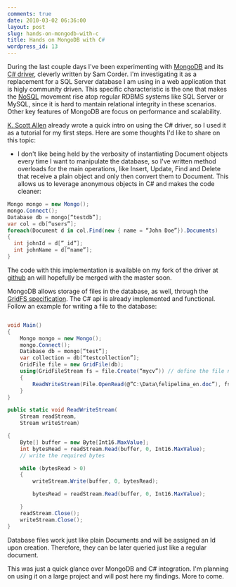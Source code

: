 ```yaml
---
comments: true
date: 2010-03-02 06:36:00
layout: post
slug: hands-on-mongodb-with-c
title: Hands on MongoDB with C#
wordpress_id: 13
---
```


During the last couple days I've been experimenting with [MongoDB](/admin/Pages/www.mongodb.com) and its [C# driver](http://github.com/samus/mongodb-csharp), cleverly written by Sam Corder. I'm investigating it as a replacement for a SQL Server database I am using in a web application that is higly community driven. This specific characteristic is the one that makes the [NoSQL](http://en.wikipedia.org/wiki/NoSQL) movement rise atop regular RDBMS systems like SQL Server or MySQL, since it is hard to mantain relational integrity in these scenarios. Other key features of MongoDB are focus on performance and scalability.

[K. Scott Allen](http://odetocode.com/Blogs/scott/archive/2009/10/13/experimenting-with-mongodb-from-c.aspx) already wrote a quick intro on using the C# driver, so I used it as a tutorial for my first steps. Here are some thoughts I'd like to share on this topic:

- I don't like being held by the verbosity of instantiating Document objects every time I want to manipulate the database, so I've written method overloads for the main operations, like Insert, Update, Find and Delete that receive a plain object and only then convert them to Document. This allows us to leverage anonymous objects in C# and makes the code cleaner:

```c#
Mongo mongo = new Mongo();
mongo.Connect();
Database db = mongo[“testdb”];
var col = db[“users”];
foreach(Document d in col.Find(new { name = “John Doe”}).Documents)
{
  int johnId = d[”_id”];
  int johnName = d[“name”];
}
```

The code with this implementation is available on my fork of the driver at [github](http://github.com/felipecsl/mongodb-csharp) an will hopefully be merged with the master soon.

MongoDB allows storage of files in the database, as well, through the [GridFS specification](http://www.mongodb.org/display/DOCS/GridFS). The C# api is already implemented and functional. Follow an example for writing a file to the database:

```c#

void Main()
{
    Mongo mongo = new Mongo();
    mongo.Connect();
    Database db = mongo[“test”];
    var collection = db[“testcollection”];
    GridFile file = new GridFile(db);
    using(GridFileStream fs = file.Create(“mycv”)) // define the file name
    {
        ReadWriteStream(File.OpenRead(@”C:\Data\felipelima_en.doc”), fs);
    }
}

public static void ReadWriteStream(
    Stream readStream,
    Stream writeStream)

{
    Byte[] buffer = new Byte[Int16.MaxValue];
    int bytesRead = readStream.Read(buffer, 0, Int16.MaxValue);
    // write the required bytes

    while (bytesRead > 0)
    {
        writeStream.Write(buffer, 0, bytesRead);

        bytesRead = readStream.Read(buffer, 0, Int16.MaxValue);

    }
    readStream.Close();
    writeStream.Close();
}
```

Database files work just like plain Documents and will be assigned an Id upon creation. Therefore, they can be later queried just like a regular document.

This was just a quick glance over MongoDB and C# integration. I'm planning on using it on a large project and will post here my findings. More to come.

